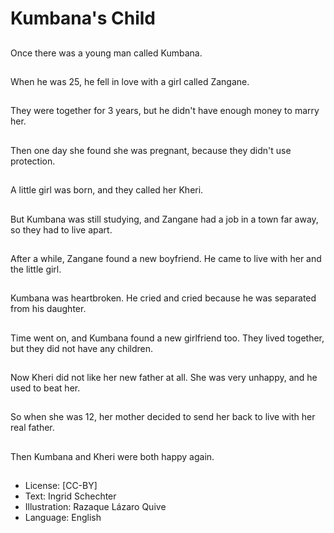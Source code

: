 # Kumbana's Child

##
Once there was a young
man called Kumbana.

##
When he was 25, he fell
in love with a girl called
Zangane.

##
They were together for
3 years, but he didn't
have enough money to
marry
her.

##
Then one day she found
she was pregnant,
because they didn't use
protection.

##
A little girl was born,
and they called her
Kheri.

##
But Kumbana was still
studying, and Zangane
had a job in a town far
away, so they had to
live apart.

##
After a while, Zangane
found a new boyfriend.
He came to live with
her and the little girl.

##
Kumbana was heartbroken. He cried and
cried because he was
separated from his
daughter.

##
Time went on, and
Kumbana found a new
girlfriend too. They
lived together, but they
did not have any
children.

##
Now Kheri did not like
her new father at all.
She was very unhappy,
and he used to beat
her.

##
So when she was 12,
her mother decided to
send her back to live
with her real father.

##
Then Kumbana and
Kheri were both happy
again.

##
* License: [CC-BY]
* Text: Ingrid Schechter
* Illustration: Razaque Lázaro Quive
* Language: English
